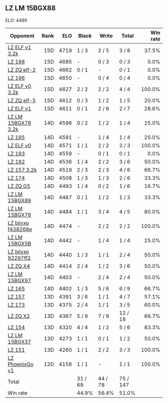 ## LZ LM 15BGX88 ##

ELO: 4490

Opponent | Rank | ELO | Black | Write | Total | Win rate
---------|-----:|----:|-------|-------|-------|-------:
[LZ ELF v1 3.2k](LZ%20ELF%20v1%203.2k.md) | 15D | 4719 | 1 / 3 | 2 / 5 | 3 / 8 | 37.5%
[LZ 198](LZ%20198.md) | 15D | 4685 | - | 0 / 3 | 0 / 3 | 0.0%
[LZ ZQ elf-2](LZ%20ZQ%20elf-2.md) | 15D | 4662 | 0 / 1 | - | 0 / 1 | 0.0%
[LZ 196](LZ%20196.md) | 15D | 4650 | - | 0 / 4 | 0 / 4 | 0.0%
[LZ ELF v0 3.2k](LZ%20ELF%20v0%203.2k.md) | 15D | 4627 | 2 / 2 | 2 / 2 | 4 / 4 | 100.0%
[LZ ZQ elf-5](LZ%20ZQ%20elf-5.md) | 15D | 4612 | 0 / 3 | 1 / 2 | 1 / 5 | 20.0%
[LZ ELF v1](LZ%20ELF%20v1.md) | 15D | 4611 | 0 / 1 | 2 / 6 | 2 / 7 | 28.6%
[LZ LM 15BGX78 3.2k](LZ%20LM%2015BGX78%203.2k.md) | 14D | 4596 | 0 / 2 | 1 / 2 | 1 / 4 | 25.0%
[LZ 195](LZ%20195.md) | 14D | 4591 | - | 1 / 4 | 1 / 4 | 25.0%
[LZ ELF v0](LZ%20ELF%20v0.md) | 14D | 4571 | 1 / 1 | 2 / 2 | 3 / 3 | 100.0%
[LZ 193](LZ%20193.md) | 14D | 4559 | - | 0 / 1 | 0 / 1 | 0.0%
[LZ 182](LZ%20182.md) | 14D | 4536 | 1 / 4 | 2 / 2 | 3 / 6 | 50.0%
[LZ 157 3.2k](LZ%20157%203.2k.md) | 14D | 4519 | 2 / 3 | 2 / 3 | 4 / 6 | 66.7%
[LZ 174](LZ%20174.md) | 14D | 4508 | 1 / 3 | 1 / 3 | 2 / 6 | 33.3%
[LZ ZQ G5](LZ%20ZQ%20G5.md) | 14D | 4493 | 1 / 4 | 0 / 2 | 1 / 6 | 16.7%
[LZ LM 15BGX89](LZ%20LM%2015BGX89.md) | 14D | 4487 | 0 / 1 | 1 / 2 | 1 / 3 | 33.3%
[LZ LM 15BGX78](LZ%20LM%2015BGX78.md) | 14D | 4484 | 1 / 1 | 3 / 4 | 4 / 5 | 80.0%
[LZ bjiyxo f438268e](LZ%20bjiyxo%20f438268e.md) | 14D | 4474 | - | 2 / 2 | 2 / 2 | 100.0%
[LZ LM 15BGX5B](LZ%20LM%2015BGX5B.md) | 14D | 4442 | - | 1 / 4 | 1 / 4 | 25.0%
[LZ bjiyxo 92297ff2](LZ%20bjiyxo%2092297ff2.md) | 14D | 4440 | 1 / 3 | 1 / 1 | 2 / 4 | 50.0%
[LZ ZQ X4](LZ%20ZQ%20X4.md) | 14D | 4414 | 2 / 4 | 1 / 2 | 3 / 6 | 50.0%
[LZ LM 15BGX97](LZ%20LM%2015BGX97.md) | 14D | 4403 | - | 2 / 4 | 2 / 4 | 50.0%
[LZ 165](LZ%20165.md) | 14D | 4402 | 1 / 3 | 5 / 6 | 6 / 9 | 66.7%
[LZ 157](LZ%20157.md) | 13D | 4391 | 3 / 6 | 1 / 1 | 4 / 7 | 57.1%
[LZ 173](LZ%20173.md) | 13D | 4375 | 2 / 4 | 1 / 1 | 3 / 5 | 60.0%
[LZ ZQ X2](LZ%20ZQ%20X2.md) | 13D | 4367 | 5 / 9 | 7 / 9 | 12 / 18 | 66.7%
[LZ 154](LZ%20154.md) | 13D | 4320 | 4 / 4 | 1 / 2 | 5 / 6 | 83.3%
[LZ LM 15BGX37](LZ%20LM%2015BGX37.md) | 13D | 4273 | 1 / 1 | 0 / 1 | 1 / 2 | 50.0%
[LZ 151](LZ%20151.md) | 13D | 4260 | 1 / 1 | 2 / 2 | 3 / 3 | 100.0%
[LZ PhoenixGo v1](LZ%20PhoenixGo%20v1.md) | 12D | 4158 | 1 / 1 | - | 1 / 1 | 100.0%
Total | | | 31 / 69 | 44 / 78 | 75 / 147 | 
Win rate| | | 44.9% | 56.4% | 51.0% | 
